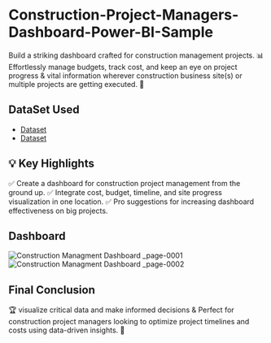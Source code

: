 # Construction-Project-Managers-Dashboard-Power-BI-Sample
Build a striking dashboard crafted for construction management projects. 📊 Effortlessly manage budgets, track cost, and keep an eye on project progress &amp; vital information wherever construction business site(s) or multiple projects are getting executed. 🚀
## DataSet Used 
- <a href="https://github.com/Muhammad-Ibrahim593/Construction-Project-Managers-Dashboard-Power-BI-Sample/blob/main/PM_Images.csv">Dataset<a/>
- <a href="https://github.com/Muhammad-Ibrahim593/Construction-Project-Managers-Dashboard-Power-BI-Sample/blob/main/Project%20Management.csv">Dataset<a/>
## 💡 Key Highlights
✅ Create a dashboard for construction project management from the ground up.
✅ Integrate cost, budget, timeline, and site progress visualization in one location.
✅ Pro suggestions for increasing dashboard effectiveness on big projects.
## Dashboard
![Construction Managment Dashboard _page-0001](https://github.com/user-attachments/assets/92a0c3f3-84e3-4d7e-84b4-28e0e578ff63)
![Construction Managment Dashboard _page-0002](https://github.com/user-attachments/assets/1ed9da7d-da03-48fd-b93a-715c23f56f48)
## Final Conclusion
🏆 visualize critical data and make informed decisions & Perfect for construction project managers looking to optimize project timelines and costs using data-driven insights. 🚀
